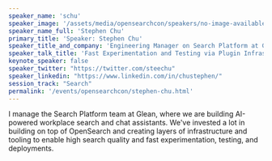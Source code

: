 ```yaml
---
speaker_name: 'schu'
speaker_image: '/assets/media/opensearchcon/speakers/no-image-available.png'
speaker_name_full: 'Stephen Chu'
primary_title: 'Speaker: Stephen Chu'
speaker_title_and_company: 'Engineering Manager on Search Platform at Glean'
speaker_talk_title: 'Fast Experimentation and Testing via Plugin Infrastructure'
keynote_speaker: false
speaker_twitter: "https://twitter.com/steechu"
speaker_linkedin: "https://www.linkedin.com/in/chustephen/"
session_track: "Search"
permalink: '/events/opensearchcon/stephen-chu.html'
---
```


I manage the Search Platform team at Glean, where we are building AI-powered workplace search and chat assistants. We've invested a lot in building on top of OpenSearch and creating layers of infrastructure and tooling to enable high search quality and fast experimentation, testing, and deployments.

